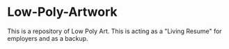 # Low-Poly-Artwork
This is a repository of Low Poly Art. This is acting as a "Living Resume" for employers and as a backup.
